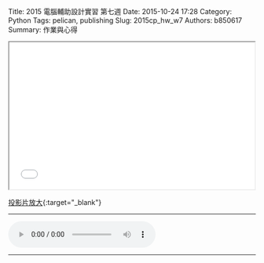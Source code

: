 Title: 2015 電腦輔助設計實習 第七週
Date: 2015-10-24 17:28
Category: Python
Tags: pelican, publishing
Slug: 2015cp_hw_w7
Authors: b850617
Summary: 作業與心得

<iframe src="40323250_cp_w7.html" width="500" height="300"></iframe>

[投影片放大](40323250_cp_w7.html){:target="_blank"}
<br>
<hr>
<html>
<head>
<title>Deemo.m3u</title>
</head>
<body>
    <audio controls pause loop>
        <source src="https://copy.com/NyqTwDKaEnwOWaT7">
    </audio>
</body>
</html>
<hr>
<br>



